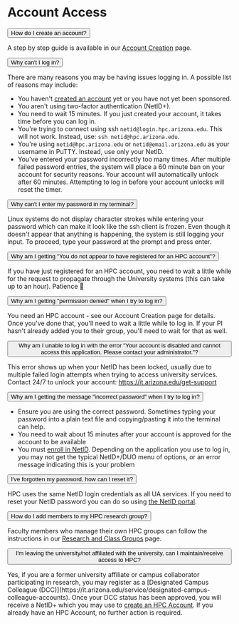 # Account Access

<link rel="stylesheet" href="../../../overrides/animated_dropdown.css">
<link rel="stylesheet" href="../../../overrides/spacing.css">

<html>


<button class="collapsible">How do I create an account?</button>
<div class="content">
  <p>A step by step guide is available in our <a href="../../../registration_and_access/account_creation/">Account Creation</a> page. </p>
</div>


<button class="collapsible">Why can't I log in?</button>
<div class="content">
  <p>There are many reasons you may be having issues logging in. A possible list of reasons may include:
    <ul>
        <li>You haven't <a href="../../../registration_and_access/account_creation/">created an account</a> yet or you have not yet been sponsored.</li>
        <li>You aren't using two-factor authentication (NetID+).</li>
        <li>You need to wait 15 minutes. If you just created your account, it takes time before you can log in.</li>
        <li>You're trying to connect using ssh <code>netid@login.hpc.arizona.edu</code>. This will not work. Instead, use: <code>ssh netid@hpc.arizona.edu</code>.</li>
        <li>You're using <code>netid@hpc.arizona.edu</code> or <code>netid@email.arizona.edu</code> as your username in PuTTY. Instead, use only your NetID.</li>
        <li>You've entered your password incorrectly too many times. After multiple failed password entries, the system will place a 60 minute ban on your account for security reasons. Your account will automatically unlock after 60 minutes. Attempting to log in before your account unlocks will reset the timer. </li>
    </ul></p>
</div>

<button class="collapsible">Why can't I enter my password in my terminal?</button>
<div class="content">
  <p>Linux systems do not display character strokes while entering your password which can make it look like the ssh client is frozen. Even though it doesn't appear that anything is happening, the system is still logging your input. To proceed, type your password at the prompt and press enter.</p>
</div>

<button class="collapsible">Why am I getting "You do not appear to have registered for an HPC account"?</button>
<div class="content">
  <p>If you have just registered for an HPC account, you need to wait a little while for the request to propagate through the University systems (this can take up to an hour).  Patience &#128578; </p>
</div>

<button class="collapsible">Why am I getting "permission denied" when I try to log in?</button>
<div class="content">
  <p>You need an HPC account - see our Account Creation page for details.  Once you've done that, you'll need to wait a little while to log in. If your PI hasn't already added you to their group, you'll need to wait for that as well.</p>
</div>

<button class="collapsible">Why am I unable to log in with the error "Your account is disabled and cannot access this application. Please contact your administrator."?</button>
<div class="content">
  <p>This error shows up when your NetID has been locked, usually due to multiple failed login attempts when trying to access university services. Contact 24/7 to unlock your account: <a href="https://it.arizona.edu/get-support">https://it.arizona.edu/get-support</a></p>
</div>

<button class="collapsible">Why am I getting the message "incorrect password" when I try to log in?</button>
<div class="content">
  <p>
      <ul>
          <li>Ensure you are using the correct password. Sometimes typing your password into a plain text file and copying/pasting it into the terminal can help.</li>
          <li>You need to wait about 15 minutes after your account is approved for the account to be available</li>
          <li>You must <a href="https://public.confluence.arizona.edu/display/UAHPC/System+Access">enroll in NetID</a>. Depending on the application you use to log in, you may not get the typical NetID+/DUO menu of options, or an error message indicating this is your problem</li>
      </ul>
  </p>
</div>

<button class="collapsible">I've forgotten my password, how can I reset it?</button>
<div class="content">
  <p>HPC uses the same NetID login credentials as all UA services. If you need to reset your NetID password you can do so using <a href="https://netid-portal.iam.arizona.edu/">the NetID portal</a>.</p>
</div>

<button class="collapsible">How do I add members to my HPC research group?</button>
<div class="content">
  <p>Faculty members who manage their own HPC groups can follow the instructions in our <a href="../../../registration_and_access/group_management/">Research and Class Groups</a> page.</p>
</div>

<button class="collapsible">I'm leaving the university/not affiliated with the university, can I maintain/receive access to HPC?</button>
<div class="content">
  <p>Yes, if you are a former university affiliate or campus collaborator participating in research, you may register as a [Designated Campus Colleague (DCC)](https://it.arizona.edu/service/designated-campus-colleague-accounts). Once your DCC status has been approved, you will receive a NetID+ which you may use to <a href="../../../registration_and_access/account_creation/">create an HPC Account</a>. If you already have an HPC Account, no further action is required.</p>
</div>

<div class="vertical-space"></div>
<script src="../../../overrides/animated_dropdown.js"></script>
</html>